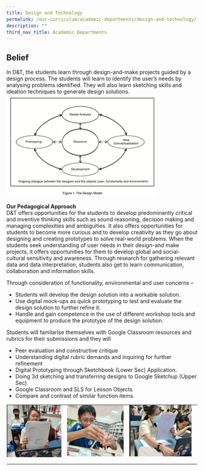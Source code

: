 ```yaml
---
title: Design and Technology
permalink: /our-curriculum/academic-departments/design-and-technology/
description: ""
third_nav_title: Academic Departments
---
```

Belief
------------------
In D&amp;T, the students learn through design-and-make projects guided by a design process. The students will learn to identify the user’s needs by analysing problems identified. They will also learn sketching skills and ideation techniques to generate design solutions.![](/images/Design_And_Technology/Department_programmes/dnt_model.png)

**Our Pedagogical Approach**<br>
D&amp;T offers opportunities for the students to develop predominantly critical and inventive thinking skills such as sound reasoning, decision making and managing complexities and ambiguities. It also offers opportunities for students to become more curious and to develop creativity as they go about designing and creating prototypes to solve real-world problems. When the students seek understanding of user needs in their design-and make projects, it offers opportunities for them to develop global and social-cultural sensitivity and awareness. Through research for gathering relevant data and data interpretation, students also get to learn communication, collaboration and information skills.

Through consideration of functionality, environmental and user concerns –
* Students will develop the design solution into a workable solution. 
* Use digital mock-ups as quick prototyping to test and evaluate the design solution to further refine it. 
* Handle and gain competence in the use of different workshop tools and equipment to produce the prototype of the design solution.

Students will familarise themselves with Google Classroom resources and rubrics for their submissions and they will 
* Peer evaluation and constructive critique
* Understanding digital rubric demands and inquiring for further refinement 
* Digital Prototyping through Sketchbook (Lower Sec) Application.
* Doing 3d sketching and transferring designs to Google Sketchup (Upper Sec)
* Google Classroom and SLS for Lesson Objects
* Compare and contrast of similar function items.


<table class="ive_eobj_center ives_tab_kosong" style="margin: auto;
    outline: 0px;
    padding: 0px;
    border-collapse: collapse;
    clear: both;
    border: 1px solid transparent;
    table-layout: fixed;">
  <tbody style="margin: 0px; outline: 0px; padding: 0px">
    <tr style="margin: 0px; outline: 0px; padding: 0px">
      <td style="margin: 0px;
          outline: 0px;
          padding: 0px 15px 15px 0px;
          vertical-align: top;">
        <img src="/images/Design_And_Technology/Department_programmes/d_n_t_1a.png" alt="Math_1.jpg" class="ive_eobj_center" style="width=">
      </td>
      <td style="margin: 0px;
          outline: 0px;
          padding: 0px 15px 15px 0px;
          vertical-align: top;">
        <img src="/images/Design_And_Technology/Department_programmes/d_n_t_1b.png" width="100%" alt="Math_2.jpg" class="ive_eobj_center" style="width=">
      </td>
      <td style="margin: 0px;
          outline: 0px;
          padding: 0px 15px 15px 0px;
          vertical-align: top;">
        <img src="/images/Design_And_Technology/Department_programmes/d_n_t_1c.png" width="100%" alt="Math_3.jpg" class="ive_eobj_center" style="width=">
      </td>
    </tr>
  </tbody>
</table>